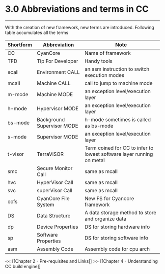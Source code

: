 # 3.0 Abbreviations and terms in CC
---
With the creation of new framework, new terms are introduced. Following table accumulates all the terms

|Shortform|Abbreviation|Note|
|---------|------------|----|
|CC|CyanCore|Name of framework|
|TFD|Tip For Developer|Handy tools|
|ecall|Environment CALL|an asm instruction to switch execution modes|
|mcall|Machine CALL|call to jump to machine mode|
|m-mode|Machine MODE|an exception level/execution layer|
|h-mode|Hypervisor MODE|an exception level/execution layer|
|bs-mode|Background Supervisor MODE|h-mode sometimes is called as bs-mode|
|s-mode|Supervisor MODE|an exception level/execution layer|
|t-visor|TerraVISOR|Term coined for CC to infer to lowest software layer running on metal|
|smc|Secure Monitor Call|same as mcall|
|hvc|HyperVisor Call|same as mcall|
|svc|superVisor Call|same as mcall|
|ccfs|CyanCore File System|New FS for Cyancore framework|
|DS|Data Structure|A data storage method to store and organize data|
|dp|Device Properties|DS for storing hardware info|
|sp|Software Properties|DS for storing software info|
|asm|Assembly Code|Assembly code for cpu arch|

<< [[Chapter 2 - Pre-requisites and Links]]
\>> [[Chapter 4 - Understanding CC build engine]]